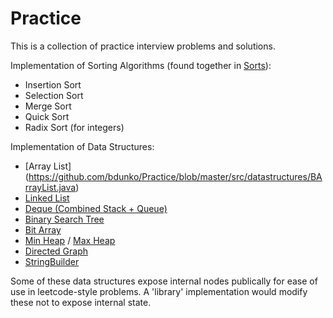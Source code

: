 # Practice

This is a collection of practice interview problems and solutions.

Implementation of Sorting Algorithms (found together in [Sorts](https://github.com/bdunko/Practice/blob/master/src/sortsearch/Sorts.java)):
* Insertion Sort
* Selection Sort
* Merge Sort
* Quick Sort
* Radix Sort (for integers)

Implementation of Data Structures:
* [Array List] (https://github.com/bdunko/Practice/blob/master/src/datastructures/BArrayList.java)
* [Linked List](https://github.com/bdunko/Practice/blob/master/src/datastructures/BLinkedList.java)
* [Deque (Combined Stack + Queue)](https://github.com/bdunko/Practice/blob/master/src/datastructures/BDeque.java)
* [Binary Search Tree](https://github.com/bdunko/Practice/blob/master/src/datastructures/BBinarySearchTree.java)
* [Bit Array](https://github.com/bdunko/Practice/blob/master/src/datastructures/BBitArray.java)
* [Min Heap](https://github.com/bdunko/Practice/blob/master/src/datastructures/BMinHeap.java) / [Max Heap](https://github.com/bdunko/Practice/blob/master/src/datastructures/BMaxHeap.java)
* [Directed Graph](https://github.com/bdunko/Practice/blob/master/src/datastructures/BGraph.java)
* [StringBuilder](https://github.com/bdunko/Practice/blob/master/src/datastructures/BStringBuilder.java)

Some of these data structures expose internal nodes publically for ease of use in leetcode-style problems. A 'library' implementation would modify these not to expose internal state.
